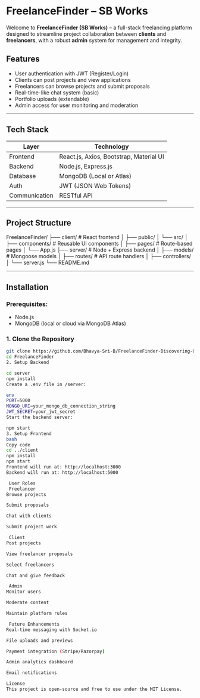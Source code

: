 # FreelanceFinder – SB Works

Welcome to **FreelanceFinder (SB Works)** – a full-stack freelancing platform designed to streamline project collaboration between **clients** and **freelancers**, with a robust **admin** system for management and integrity.

## Features

-  User authentication with JWT (Register/Login)
-  Clients can post projects and view applications
-  Freelancers can browse projects and submit proposals
-  Real-time-like chat system (basic)
-  Portfolio uploads (extendable)
-  Admin access for user monitoring and moderation

---

##  Tech Stack

| Layer        | Technology                  |
|--------------|------------------------------|
| Frontend     | React.js, Axios, Bootstrap, Material UI |
| Backend      | Node.js, Express.js         |
| Database     | MongoDB (Local or Atlas)    |
| Auth         | JWT (JSON Web Tokens)       |
| Communication| RESTful API                 |

---

##  Project Structure
FreelanceFinder/
├── client/ # React frontend
│ ├── public/
│ └── src/
│ ├── components/ # Reusable UI components
│ ├── pages/ # Route-based pages
│ └── App.js
├── server/ # Node + Express backend
│ ├── models/ # Mongoose models
│ ├── routes/ # API route handlers
│ ├── controllers/
│ └── server.js
└── README.md

---

## Installation

### Prerequisites:
- Node.js
- MongoDB (local or cloud via MongoDB Atlas)

### 1. Clone the Repository

```bash
git clone https://github.com/Bhavya-Sri-B/FreelanceFinder-Discovering-Opportunities-Unlocking-Potential.git
cd FreelanceFinder
2. Setup Backend

cd server
npm install
Create a .env file in /server:

env
PORT=5000
MONGO_URI=your_mongo_db_connection_string
JWT_SECRET=your_jwt_secret
Start the backend server:

npm start
3. Setup Frontend
bash
Copy code
cd ../client
npm install
npm start
Frontend will run at: http://localhost:3000
Backend will run at: http://localhost:5000

 User Roles
 Freelancer
Browse projects

Submit proposals

Chat with clients

Submit project work

 Client
Post projects

View freelancer proposals

Select freelancers

Chat and give feedback

 Admin
Monitor users

Moderate content

Maintain platform rules

 Future Enhancements
Real-time messaging with Socket.io

File uploads and previews

Payment integration (Stripe/Razorpay)

Admin analytics dashboard

Email notifications

License
This project is open-source and free to use under the MIT License.

